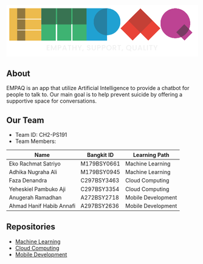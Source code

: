 <p align="center">
    <img src="https://raw.githubusercontent.com/CH2-PS191/.github/main/ic%20logo%20empaq%20putih.png" alt="Logo">
</p>

## About
EMPAQ is an app that utilize Artificial Intelligence to provide a chatbot for people to talk to. Our main goal is to help prevent suicide by offering a supportive space for conversations.

## Our Team

* Team ID: CH2-PS191
* Team Members:

| Name                       | Bangkit ID  | Learning Path      |
| ---------------------------| ----------- | ------------------ |
| Eko Rachmat Satriyo        | M179BSY0661 | Machine Learning   |
| Adhika Nugraha Ali         | M179BSY0945 | Machine Learning   |
| Faza Denandra              | C297BSY3463 | Cloud Computing    |
| Yeheskiel Pambuko Aji      | C297BSY3354 | Cloud Computing    |
| Anugerah Ramadhan          | A272BSY2718 | Mobile Development |
| Ahmad Hanif Habib Annafi   | A297BSY2636 | Mobile Development |

## Repositories
* [Machine Learning](https://github.com/CH2-PS191/ml-ch2-ps191)
* [Cloud Computing](https://github.com/CH2-PS191/cc-ch2-ps191)
* [Mobile Development](https://github.com/CH2-PS191/md-ch2-ps191)
